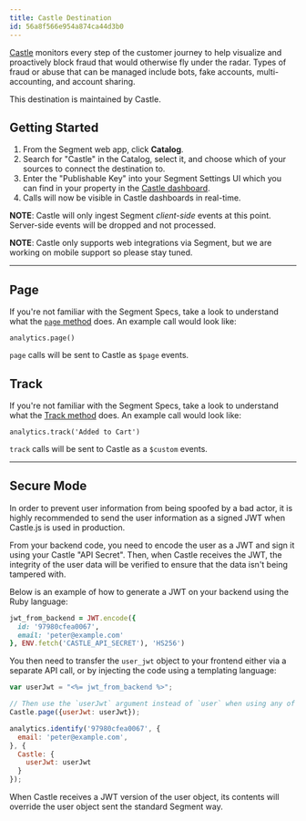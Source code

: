 ```yaml
---
title: Castle Destination
id: 56a8f566e954a874ca44d3b0
---
```


[Castle](https://castle.io/?utm_source=segmentio&utm_medium=docs&utm_campaign=partners) monitors every step of the customer journey to help visualize and proactively block fraud that would otherwise fly under the radar. Types of fraud or abuse that can be managed include bots, fake accounts, multi-accounting, and account sharing.

This destination is maintained by Castle.

## Getting Started

1. From the Segment web app, click **Catalog**.
2. Search for "Castle" in the Catalog, select it, and choose which of your sources to connect the destination to.
3. Enter the "Publishable Key" into your Segment Settings UI which you can find in your property in the [Castle dashboard](https://dashboard.castle.io).
4. Calls will now be visible in Castle dashboards in real-time.

**NOTE**: Castle will only ingest Segment *client-side* events at this point. Server-side events will be dropped and not processed.

**NOTE**: Castle only supports web integrations via Segment, but we are working on mobile support so please stay tuned.

---

## Page

If you're not familiar with the Segment Specs, take a look to understand what the [`page` method](https://segment.com/docs/connections/spec/page/) does. An example call would look like:

```
analytics.page()
```

`page` calls will be sent to Castle as `$page` events.

## Track

If you're not familiar with the Segment Specs, take a look to understand what the [Track method](https://segment.com/docs/connections/spec/track/) does. An example call would look like:

```
analytics.track('Added to Cart')
```

`track` calls will be sent to Castle as a `$custom` events.

---

## Secure Mode

In order to prevent user information from being spoofed by a bad actor, it is highly recommended to send the user information as a signed JWT when Castle.js is used in production.

From your backend code, you need to encode the user as a JWT and sign it using your Castle "API Secret". Then, when Castle receives the JWT, the integrity of the user data will be verified to ensure that the data isn't being tampered with.

Below is an example of how to generate a JWT on your backend using the Ruby language:

```ruby
jwt_from_backend = JWT.encode({
  id: '97980cfea0067',
  email: 'peter@example.com'
}, ENV.fetch('CASTLE_API_SECRET'), 'HS256')
```

You then need to transfer the `user_jwt` object to your frontend either via a separate API call, or by injecting the code using a templating language:

```javascript
var userJwt = "<%= jwt_from_backend %>";

// Then use the `userJwt` argument instead of `user` when using any of the tracking methods
Castle.page({userJwt: userJwt});

analytics.identify('97980cfea0067', {
  email: 'peter@example.com',
}, {
  Castle: {
    userJwt: userJwt
  }
});
```

When Castle receives a JWT version of the user object, its contents will override the user object sent the standard Segment way.
